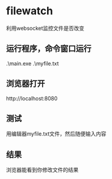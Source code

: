 # filewatch
利用websocket监控文件是否改变


## 运行程序，命令窗口运行

.\main.exe .\myfile.txt


## 浏览器打开
http://localhost:8080

## 测试

用编辑器myfile.txt文件，然后随便输入内容

## 结果
浏览器能看到你修改文件的结果